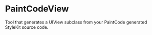 # PaintCodeView
Tool that generates a UIView subclass from your PaintCode generated StyleKit source code.
